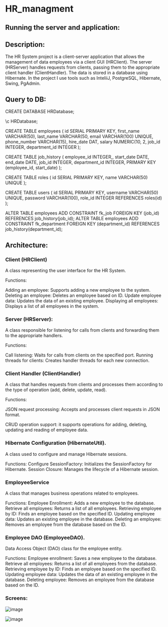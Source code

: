 # HR_managment


## Running the server and application:

## Description: 
The HR System project is a client-server application that allows the management of data employees via a client GUI (HRClient). The server (HRServer) handles requests from clients, passing them to the appropriate client handler (ClientHandler). The data is stored in a database using Hibernate. In the project I use tools such as InteliiJ, PostgreSQL, Hibernate, Swing, PgAdmin.

## Query to DB:

CREATE DATABASE HRDatabase;

\c HRDatabase;
 
 CREATE TABLE employees (
    id SERIAL PRIMARY KEY,
    first_name VARCHAR(50),
    last_name VARCHAR(50,
    email VARCHAR(100) UNIQUE,
    phone_number VARCHAR(15),
    hire_date DAT,
    salary NUMERIC(10, 2,
    job_id INTEGER,
    department_id INTEGER
 );
 
 CREATE TABLE job_history (
    employee_id INTEGER,,
    start_date DATE,
    end_date DATE,
    job_id INTEGER,
    department_id INTEGER,
    PRIMARY KEY (employee_id, start_date)
 );
 
 CREATE TABLE roles (
    id SERIAL PRIMARY KEY,
    name VARCHAR(50) UNIQUE
 );
 
 CREATE TABLE users (
    id SERIAL PRIMARY KEY,
    username VARCHAR(50) UNIQUE,
    password VARCHAR(100),
    role_id INTEGER REFERENCES roles(id)
    );
    
 ALTER TABLE employees
 ADD CONSTRAINT fk_job
 FOREIGN KEY (job_id)
 REFERENCES job_history(job_id);
 ALTER TABLE employees
 ADD CONSTRAINT fk_department
 FOREIGN KEY (department_id)
 REFERENCES job_history(department_id);

## Architecture:

### Client (HRClient)

A class representing the user interface for the HR System.

Functions:

Adding an employee: Supports adding a new employee to the system. Deleting an employee: Deletes an employee based on ID. Update employee data: Updates the data of an existing employee. Displaying all employees: Displays a list of all employees in the 
system.

### Server (HRServer): 

A class responsible for listening for calls from clients and forwarding them to the appropriate handlers.

Functions:

Call listening: Waits for calls from clients on the specified port. Running threads for clients: Creates handler threads for each new connection.

### Client Handler (ClientHandler)
 
A class that handles requests from clients and processes them according to the type of operation (add, delete, update, read).

Functions:

JSON request processing: Accepts and processes client requests in JSON format. 


CRUD operation support: it supports operations for adding, deleting, updating and 
reading of employee data.

### Hibernate Configuration (HibernateUtil).

A class used to configure and manage Hibernate sessions.

Functions:
Configure SessionFactory: Initializes the SessionFactory for Hibernate. Session Closure: Manages the lifecycle of a Hibernate session.
 
### EmployeeService
 
A class that manages business operations related to employees.

Functions:
Employee Enrollment: Adds a new employee to the database. Retrieve all employees: Returns a list of all employees. Retrieving employee by ID: Finds an employee based on the specified ID. Updating employee data: Updates an existing employee in the database. Deleting an employee: Removes an employee from the database based on the ID.
 
### Employee DAO (EmployeeDAO).
 
Data Access Object (DAO) class for the employee entity.

Functions:
Employee enrollment: Saves a new employee to the database. Retrieve all employees: Returns a list of all employees from the database. Retrieving employee by ID: Finds an employee based on the specified ID. Updating employee data: Updates the data of an existing employee in the database. Deleting employee: Removes an employee from the database based on the ID.

### Screens: 

![image](https://github.com/SebastianK2000/HR_managment/assets/127401994/19a75874-3a56-4505-8aa8-58dcaf42556d)

![image](https://github.com/SebastianK2000/HR_managment/assets/127401994/f83c0675-01a0-4616-88a8-66a2f63a792d)
